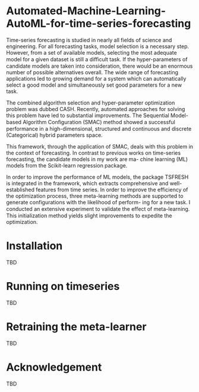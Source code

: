 # Automated-Machine-Learning-AutoML-for-time-series-forecasting

Time-series forecasting is studied in nearly all fields of science and engineering.
For all forecasting tasks, model selection is a necessary step. However, from a
set of available models, selecting the most adequate model for a given dataset is
still a diﬃcult task. If the hyper-parameters of candidate models are taken into
consideration, there would be an enormous number of possible alternatives overall.
The wide range of forecasting applications led to growing demand for a system which
can automatically select a good model and simultaneously set good parameters for
a new task.

The combined algorithm selection and hyper-parameter optimization problem was
dubbed CASH. Recently, automated approaches for solving this problem have led
to substantial improvements. The Sequential Model-based Algorithm Conﬁguration
(SMAC) method showed a successful performance in a high-dimensional, structured
and continuous and discrete (Categorical) hybrid parameters space.

This framework, through the application
of SMAC, deals with this problem in the context of forecasting. In contrast to
previous works on time-series forecasting, the candidate models in my work are ma-
chine learning (ML) models from the Scikit-learn regression package. 

In order to improve the performance of ML models, the package TSFRESH is integrated in the 
framework, which extracts comprehensive and well-established features from time
series. In order to improve the efficiency of the optimization process, three
meta-learning methods are supported to generate configurations with the likelihood of perform-
ing for a new task. I conducted an extensive experiment to validate the eﬀect of
meta-learning. This initialization method yields slight improvements to expedite the
optimization.

# Installation

TBD

# Running on timeseries

TBD

# Retraining the meta-learner

TBD

# Acknowledgement

TBD

